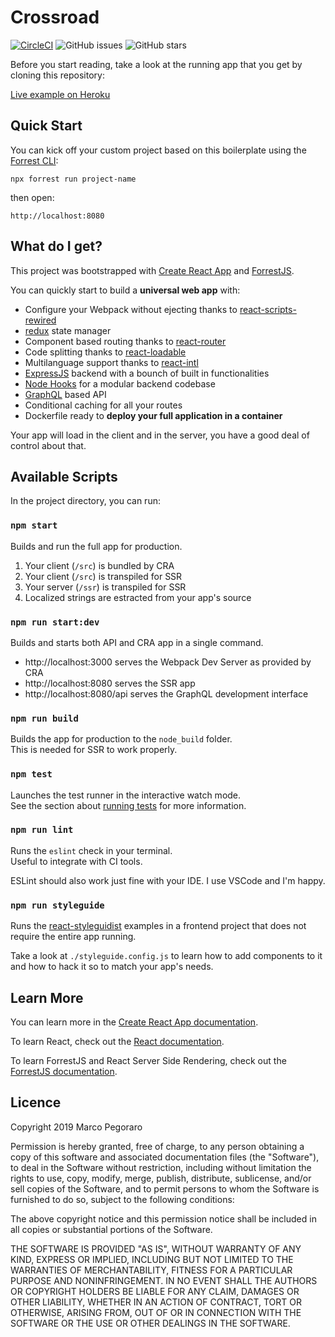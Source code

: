 # Crossroad

[![CircleCI](https://circleci.com/gh/forrestjs/starter-universal/tree/master.svg?style=svg)](https://circleci.com/gh/forrestjs/starter-universal/tree/master)
![GitHub issues](https://img.shields.io/github/issues-raw/forrestjs/starter-universal.svg)
![GitHub stars](https://img.shields.io/github/stars/forrestjs/starter-universal.svg?style=social)

Before you start reading, take a look at the running app that you get by
cloning this repository:

[Live example on Heroku](https://forrest-starter-universal.herokuapp.com/)

## Quick Start

You can kick off your custom project based on this boilerplate using
the [Forrest CLI](https://www.npmjs.com/package/forrest):

    npx forrest run project-name

then open:

    http://localhost:8080

## What do I get?

This project was bootstrapped with [Create React App](https://github.com/facebook/create-react-app) and [ForrestJS](https://forrestjs.github.io).

You can quickly start to build a **universal web app** with:

- Configure your Webpack without ejecting thanks to [react-scripts-rewired](https://www.npmjs.com/package/react-scripts-rewired)
- [redux](https://www.npmjs.com/package/redux) state manager
- Component based routing thanks to [react-router](https://reacttraining.com/react-router/web/guides/quick-start)
- Code splitting thanks to [react-loadable](https://www.npmjs.com/package/react-loadable)
- Multilanguage support thanks to [react-intl](https://www.npmjs.com/package/react-intl)
- [ExpressJS](https://expressjs.com/) backend with a bounch of built in functionalities
- [Node Hooks](https://marcopeg.github.io/hooks/) for a modular backend codebase
- [GraphQL](https://graphql.org) based API
- Conditional caching for all your routes
- Dockerfile ready to **deploy your full application in a container**

Your app will load in the client and in the server, you have a good deal of
control about that.

## Available Scripts

In the project directory, you can run:

### `npm start`

Builds and run the full app for production.

1. Your client (`/src`) is bundled by CRA
2. Your client (`/src`) is transpiled for SSR
3. Your server (`/ssr`) is transpiled for SSR
4. Localized strings are estracted from your app's source

### `npm run start:dev`

Builds and starts both API and CRA app in a single command.

- http://localhost:3000 serves the Webpack Dev Server as provided by CRA
- http://localhost:8080 serves the SSR app
- http://localhost:8080/api serves the GraphQL development interface

### `npm run build`

Builds the app for production to the `node_build` folder.<br>
This is needed for SSR to work properly.

### `npm test`

Launches the test runner in the interactive watch mode.<br>
See the section about [running tests](https://facebook.github.io/create-react-app/docs/running-tests) for more information.

### `npm run lint`

Runs the `eslint` check in your terminal.<br>
Useful to integrate with CI tools.

ESLint should also work just fine with your IDE. I use VSCode and I'm happy.

### `npm run styleguide`

Runs the [react-styleguidist](https://react-styleguidist.js.org) examples in a
frontend project that does not require the entire app running.

Take a look at `./styleguide.config.js` to learn how to add components to it and
how to hack it so to match your app's needs.

## Learn More

You can learn more in the [Create React App documentation](https://facebook.github.io/create-react-app/docs/getting-started).

To learn React, check out the [React documentation](https://reactjs.org/).

To learn ForrestJS and React Server Side Rendering, check out the 
[ForrestJS documentation](https://forrestjs.github.io/).

## Licence

Copyright 2019 Marco Pegoraro

Permission is hereby granted, free of charge, to any person obtaining a copy of this software and associated documentation files (the "Software"), to deal in the Software without restriction, including without limitation the rights to use, copy, modify, merge, publish, distribute, sublicense, and/or sell copies of the Software, and to permit persons to whom the Software is furnished to do so, subject to the following conditions:

The above copyright notice and this permission notice shall be included in all copies or substantial portions of the Software.

THE SOFTWARE IS PROVIDED "AS IS", WITHOUT WARRANTY OF ANY KIND, EXPRESS OR IMPLIED, INCLUDING BUT NOT LIMITED TO THE WARRANTIES OF MERCHANTABILITY, FITNESS FOR A PARTICULAR PURPOSE AND NONINFRINGEMENT. IN NO EVENT SHALL THE AUTHORS OR COPYRIGHT HOLDERS BE LIABLE FOR ANY CLAIM, DAMAGES OR OTHER LIABILITY, WHETHER IN AN ACTION OF CONTRACT, TORT OR OTHERWISE, ARISING FROM, OUT OF OR IN CONNECTION WITH THE SOFTWARE OR THE USE OR OTHER DEALINGS IN THE SOFTWARE.

